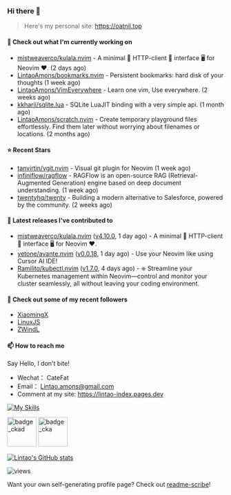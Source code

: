 ### Hi there 👋
> Here's my personal site: https://oatnil.top

#### 👷 Check out what I'm currently working on

- [mistweaverco/kulala.nvim](https://github.com/mistweaverco/kulala.nvim) - A minimal 🤏 HTTP-client 🐼 interface 🖥️ for Neovim ❤️. (2 days ago)
- [LintaoAmons/bookmarks.nvim](https://github.com/LintaoAmons/bookmarks.nvim) - Persistent bookmarks: hard disk of your thoughts (1 week ago)
- [LintaoAmons/VimEverywhere](https://github.com/LintaoAmons/VimEverywhere) - Learn one vim, Use everywhere. (2 weeks ago)
- [kkharji/sqlite.lua](https://github.com/kkharji/sqlite.lua) - SQLite LuaJIT binding with a very simple api. (1 month ago)
- [LintaoAmons/scratch.nvim](https://github.com/LintaoAmons/scratch.nvim) - Create temporary playground files effortlessly. Find them later without worrying about filenames or locations. (2 months ago)

#### ⭐ Recent Stars

- [tanvirtin/vgit.nvim](https://github.com/tanvirtin/vgit.nvim) - Visual git plugin for Neovim (1 week ago)
- [infiniflow/ragflow](https://github.com/infiniflow/ragflow) - RAGFlow is an open-source RAG (Retrieval-Augmented Generation) engine based on deep document understanding. (1 week ago)
- [twentyhq/twenty](https://github.com/twentyhq/twenty) - Building a modern alternative to Salesforce, powered by the community. (2 weeks ago)

#### 🔭 Latest releases I've contributed to

- [mistweaverco/kulala.nvim](https://github.com/mistweaverco/kulala.nvim) ([v4.10.0](https://github.com/mistweaverco/kulala.nvim/releases/tag/v4.10.0), 1 day ago) - A minimal 🤏 HTTP-client 🐼 interface 🖥️ for Neovim ❤️.
- [yetone/avante.nvim](https://github.com/yetone/avante.nvim) ([v0.0.18](https://github.com/yetone/avante.nvim/releases/tag/v0.0.18), 1 day ago) - Use your Neovim like using Cursor AI IDE!
- [Ramilito/kubectl.nvim](https://github.com/Ramilito/kubectl.nvim) ([v1.7.0](https://github.com/Ramilito/kubectl.nvim/releases/tag/v1.7.0), 4 days ago) - ⎈ Streamline your Kubernetes management within Neovim—control and monitor your cluster seamlessly, all without leaving your coding environment.

#### 👯 Check out some of my recent followers

- [XiaomingX](https://github.com/XiaomingX)
- [LinuxJS](https://github.com/LinuxJS)
- [ZWindL](https://github.com/ZWindL)

#### 📫 How to reach me
Say Hello, I don't bite!

- Wechat： CateFat
- Email： Lintao.amons@gmail.com
- Comment at my site: https://lintao-index.pages.dev

[![My Skills](https://skillicons.dev/icons?i=java,kotlin,spring,vim,kubernetes,docker,aws,bash,python,lua,go,js,ts,react,html,css,jenkins,postgres,mysql,mongodb)](https://skillicons.dev)

<img alt='badge_ckad' src="https://user-images.githubusercontent.com/24785373/206426236-a78f59dc-e6dc-4b92-a0c4-4cd7ab8e3649.png" width="auto" height="68" /> <img alt='badge_cka' src="https://user-images.githubusercontent.com/24785373/206426229-d2f6d627-1f39-4054-ad91-6d65c00054d6.png" width="auto" height="68" />

[![Lintao's GitHub stats](https://github-readme-stats.vercel.app/api?username=LintaoAmons)](https://github.com/LintaoAmons/github-readme-stats) 

<img src="https://komarev.com/ghpvc/?username=LintaoAmons" alt="views" />

Want your own self-generating profile page? Check out [readme-scribe](https://github.com/muesli/readme-scribe)!




